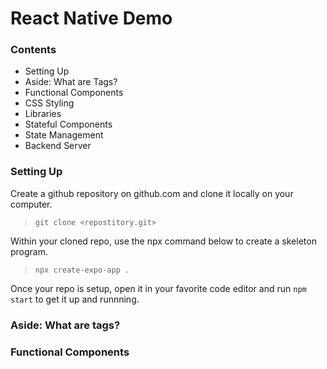 # React Native Demo

### Contents

- Setting Up
- Aside: What are Tags?
- Functional Components
- CSS Styling
- Libraries
- Stateful Components
- State Management
- Backend Server

### Setting Up

Create a github repository on github.com and clone it locally on your computer.

> `git clone <repostitory.git>`

Within your cloned repo, use the npx command below to create a skeleton program.

> `npx create-expo-app .`

Once your repo is setup, open it in your favorite code editor and run `npm start` to get it up and runnning.

### Aside: What are tags?

### Functional Components
